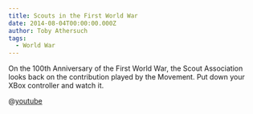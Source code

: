 ```yaml
---
title: Scouts in the First World War
date: 2014-08-04T00:00:00.000Z
author: Toby Athersuch
tags:
  - World War
---
```


On the 100th Anniversary of the First World War, the Scout Association looks back on the contribution played by the Movement. Put down your XBox controller and watch it.

@[youtube](CyiWn9IMMBE)
